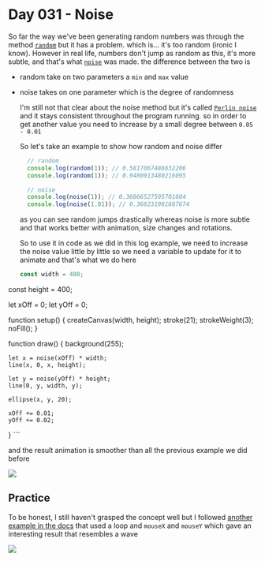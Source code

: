 # Day 031 - Noise
So far the way we've been generating random numbers was through the method [`random`](https://processing.org/reference/random_.html) but it has a problem. which is... it's too
random (ironic I know). However in real life, numbers don't jump as random as this, it's more subtle, and that's what [`noise`](https://processing.org/reference/noise_.html)
was made. the difference between the two is 
- random take on two parameters a `min` and `max` value
- noise takes on one parameter which is the degree of randomness

  I'm still not that clear about the noise method but it's called [`Perlin noise`](https://en.wikipedia.org/wiki/Perlin_noise#:~:text=Perlin%20noise%20is%20a%20type,the%20creation%20of%20image%20textures.) and it stays consistent throughout the program
  running. so in order to get another value you need to increase by a small degree between `0.05 - 0.01`

   So let's take an example to show how random and noise differ
  ``` javascript
    // random
    console.log(random(1)); // 0.5817067486632206
    console.log(random(1)); // 0.9480913480216095

    // noise
    console.log(noise(1)); // 0.36866527595701604
    console.log(noise(1.01)); // 0.368231981687674
  ```

  as you can see random jumps drastically whereas noise is more subtle and that works better with animation,
  size changes and rotations.

  So to use it in code as we did in this log example, we need to increase the noise value little by little so we need a variable
  to update for it to animate and that's what we do here

  ``` javascript
  const width = 400;
const height = 400;

let xOff = 0;
let yOff = 0;

function setup() {
	createCanvas(width, height);
	stroke(21);
	strokeWeight(3);
	noFill();
}

function draw() {
	background(255);

	let x = noise(xOff) * width;
	line(x, 0, x, height);

	let y = noise(yOff) * height;
	line(0, y, width, y);

	ellipse(x, y, 20);

	xOff += 0.01;
	yOff += 0.02;
} ```

and the result animation is smoother than all the previous example we did before 

![](https://github.com/athoug/art-daily/blob/main/art/day-031/noise-test.gif)

## Practice
To be honest, I still haven't grasped the concept well but I followed [another example in the docs](https://processing.org/reference/noise_.html#:~:text=Copy-,float%20noiseScale%20%3D,-0.02%3B%0A%0Avoid) that used a loop and `mouseX` 
and `mouseY` which gave an interesting result that resembles a wave 

![](https://github.com/athoug/art-daily/blob/main/art/day-031/thumbnail.gif)
